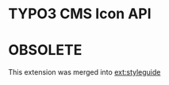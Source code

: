 TYPO3 CMS Icon API
==================

OBSOLETE
========

This extension was merged into [ext:styleguide](https://github.com/7elix/TYPO3.CMS.Styleguide)

